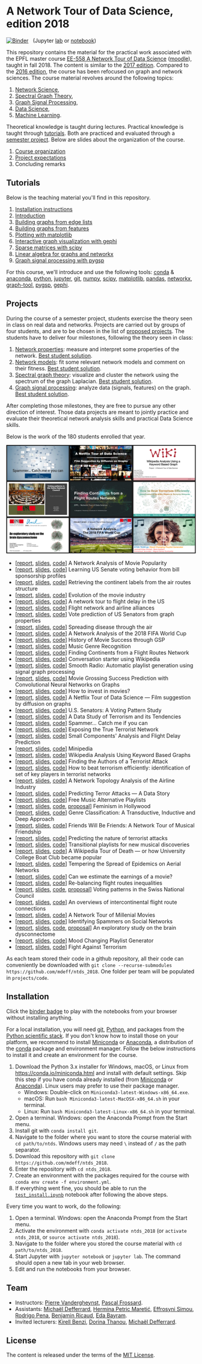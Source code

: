# A Network Tour of Data Science, edition 2018

[![Binder](https://mybinder.org/badge.svg)][binder_lab]
&nbsp; (Jupyter [lab][binder_lab] or [notebook][binder_notebook])

[binder_lab]: https://mybinder.org/v2/gh/mdeff/ntds_2018/outputs?urlpath=lab
[binder_notebook]: https://mybinder.org/v2/gh/mdeff/ntds_2018/outputs?urlpath=tree

This repository contains the material for the practical work associated with the EPFL
master course [EE-558 A Network Tour of Data Science][epfl] ([moodle]), taught
in fall 2018. The content is similar to the [2017 edition]. Compared to the
[2016 edition], the course has been refocused on graph and network sciences.
The course material revolves around the following topics:

1. [Network Science](https://en.wikipedia.org/wiki/Network_science),
1. [Spectral Graph Theory](https://en.wikipedia.org/wiki/Spectral_graph_theory),
1. [Graph Signal Processing](https://arxiv.org/abs/1211.0053),
1. [Data Science](https://en.wikipedia.org/wiki/Data_science),
1. [Machine Learning](https://en.wikipedia.org/wiki/Machine_learning).

Theoretical knowledge is taught during lectures.
Practical knowledge is taught through [tutorials](#tutorials).
Both are practiced and evaluated through a [semester project](#projects).
Below are slides about the organization of the course.

1. [Course organization][practical_info]
1. [Project expectations][projects]
1. Concluding remarks

[epfl]: http://edu.epfl.ch/coursebook/en/a-network-tour-of-data-science-EE-558
[moodle]: http://moodle.epfl.ch/course/view.php?id=15299
[2016 edition]: https://github.com/mdeff/ntds_2016
[2017 edition]: https://github.com/mdeff/ntds_2017

[practical_info]: https://github.com/mdeff/ntds_2018/blob/outputs/slides/ntds_info.pdf
[projects]: https://github.com/mdeff/ntds_2018/blob/outputs/slides/ntds_projects.pdf

## Tutorials

Below is the teaching material you'll find in this repository.

1. [Installation instructions](#installation)
1. [Introduction][t01]
1. [Building graphs from edge lists][t02a]
1. [Building graphs from features][t02b]
1. [Plotting with matplotlib][t03]
1. [Interactive graph visualization with gephi][t04]
1. [Sparse matrices with scipy][t05]
1. [Linear algebra for graphs and networkx][t06]
1. [Graph signal processing with pygsp][t07]

[t01]: https://nbviewer.jupyter.org/github/mdeff/ntds_2018/blob/outputs/tutorials/01_introduction.ipynb
[t02a]: https://nbviewer.jupyter.org/github/mdeff/ntds_2018/blob/outputs/tutorials/02a_graph_from_edge_list.ipynb
[t02b]: https://nbviewer.jupyter.org/github/mdeff/ntds_2018/blob/outputs/tutorials/02b_graph_from_features.ipynb
[t03]: https://nbviewer.jupyter.org/github/mdeff/ntds_2018/blob/outputs/tutorials/03_matplotlib.ipynb
[t04]: https://nbviewer.jupyter.org/github/mdeff/ntds_2018/blob/outputs/tutorials/04_graph_visualization.ipynb
[t05]: https://nbviewer.jupyter.org/github/mdeff/ntds_2018/blob/outputs/tutorials/05_scipy_sparse.ipynb
[t06]: https://nbviewer.jupyter.org/github/mdeff/ntds_2018/blob/outputs/tutorials/06_linalg_and_networkx.ipynb
[t07]: https://nbviewer.jupyter.org/github/mdeff/ntds_2018/blob/outputs/tutorials/07_pygsp.ipynb

For this course, we'll introduce and use the following tools:
[conda] & [anaconda], [python], [jupyter], [git], [numpy], [scipy], [matplotlib], [pandas], [networkx], [graph-tool], [pygsp], [gephi].

[conda]: https://conda.io
[anaconda]: https://anaconda.org
[python]: https://www.python.org
[jupyter]: http://jupyter.org
[git]: https://git-scm.com
[numpy]: http://www.numpy.org
[scipy]: https://www.scipy.org
[matplotlib]: https://matplotlib.org
[pandas]: https://pandas.pydata.org
[networkx]: https://networkx.github.io
[graph-tool]: https://graph-tool.skewed.de
[pygsp]: http://pygsp.readthedocs.io
[gephi]: https://gephi.org

## Projects

During the course of a semester project, students exercise the theory seen in class on real data and networks.
Projects are carried out by groups of four students, and are to be chosen in the list of [proposed projects](projects).
The students have to deliver four milestones, following the theory seen in class:

1. [Network properties][m1]: measure and interpret some properties of the network.
   [Best student solution][s1].
1. [Network models][m2]: fit some relevant network models and comment on their fitness.
   [Best student solution][s2].
1. [Spectral graph theory][m3]: visualize and cluster the network using the spectrum of the graph Laplacian.
   [Best student solution][s3].
1. [Graph signal processing][m4]: analyze data (signals, features) on the graph.
   [Best student solution][s4].

[m1]: https://nbviewer.jupyter.org/github/mdeff/ntds_2018/blob/outputs/milestones/1_network_properties.ipynb
[s1]: https://nbviewer.jupyter.org/github/mdeff/ntds_2018/blob/outputs/milestones/1_network_properties_student_solution.ipynb
[m2]: https://nbviewer.jupyter.org/github/mdeff/ntds_2018/blob/outputs/milestones/2_network_models.ipynb
[s2]: https://nbviewer.jupyter.org/github/mdeff/ntds_2018/blob/outputs/milestones/2_network_models_student_solution.ipynb
[m3]: https://nbviewer.jupyter.org/github/mdeff/ntds_2018/blob/outputs/milestones/3_spectral_graph_theory.ipynb
[s3]: https://nbviewer.jupyter.org/github/mdeff/ntds_2018/blob/outputs/milestones/3_spectral_graph_theory_student_solution.ipynb
[m4]: https://nbviewer.jupyter.org/github/mdeff/ntds_2018/blob/outputs/milestones/4_graph_signal_processing.ipynb
[s4]: https://nbviewer.jupyter.org/github/mdeff/ntds_2018/blob/outputs/milestones/4_graph_signal_processing_student_solution.ipynb

After completing those milestones, they are free to pursue any other direction of interest.
Those data projects are meant to jointly practice and evaluate their theoretical network analysis skills and practical Data Science skills.

Below is the work of the 180 students enrolled that year.

![projects](projects/projects.jpg)

* [[report][r01], [slides][s01], [code][c01]] A Network Analysis of Movie Popularity
* [[report][r02], [slides][s02], [code][c02]] Learning US Senate voting behavior from bill sponsorship profiles
* [[report][r03], [slides][s03], [code][c03]] Retrieving the continent labels from the air routes structure
* [[report][r04], [slides][s04], [code][c04]] Evolution of the movie industry
* [[report][r05], [slides][s05], [code][c05]] A network tour to flight delay in the US
* [[report][r06], [slides][s06], [code][c06]] Flight network and airline alliances
* [[report][r07], [slides][s07], [code][c07]] Vote prediction of US Senators from graph properties
* [[report][r08], [slides][s08], [code][c08]] Spreading disease through the air
* [[report][r09], [slides][s09], [code][c09]] A Network Analysis of the 2018 FIFA World Cup
* [[report][r10], [slides][s10], [code][c10]] History of Movie Success through GSP
* [[report][r11], [slides][s11], [code][c11]] Music Genre Recognition
* [[report][r12], [slides][s12], [code][c12]] Finding Continents from a Flight Routes Network
* [[report][r13], [slides][s13], [code][c13]] Conversation starter using Wikipedia
* [[report][r14], [slides][s14], [code][c14]] Smooth Radio: Automatic playlist generation using signal graph processing
* [[report][r15], [slides][s15], [code][c15]] Movie Grossing Success Prediction with Convolutional Neural Networks on Graphs
* [[report][r16], [slides][s16], [code][c16]] How to invest in movies?
* [[report][r17], [slides][s17], [code][c17]] A Netflix Tour of Data Science — Film suggestion by diffusion on graphs
* [[report][r18], [slides][s18], [code][c18]] U.S. Senators: A Voting Pattern Study
* [[report][r19], [slides][s19], [code][c19]] A Data Study of Terrorism and its Tendencies
* [[report][r20], [slides][s20], [code][c20]] Spammer… Catch me if you can
* [[report][r21], [slides][s21], [code][c21]] Exposing the True Terrorist Network
* [[report][r22], [slides][s22], [code][c22]] Small Components' Analysis and Flight Delay Prediction
* [[report][r23], [slides][s23], [code][c23]] Minipedia
* [[report][r24], [slides][s24], [code][c24]] Wikipedia Analysis Using Keyword Based Graphs
* [[report][r25], [slides][s25], [code][c25]] Finding the Authors of a Terrorist Attack
* [[report][r27], [slides][s27], [code][c27]] How to beat terrorism efficiently: identification of set of key players in terrorist networks
* [[report][r28], [slides][s28], [code][c28]] A Network Topology Analysis of the Airline Industry
* [[report][r29], [slides][s29], [code][c29]] Predicting Terror Attacks — A Data Story
* [[report][r30], [slides][s30], [code][c30]] Free Music Alternative Playlists
* [[report][r31], [slides][s31], [code][c31], [proposal][p31]] Feminism in Hollywood
* [[report][r32], [slides][s32], [code][c32]] Genre Classification: A Transductive, Inductive and Deep Approach
* [[report][r33], [slides][s33], [code][c33]] Friends Will Be Friends: A Network Tour of Musical Friendship
* [[report][r34], [slides][s34], [code][c34]] Predicting the nature of terrorist attacks
* [[report][r36], [slides][s36], [code][c36]] Transitional playlists for new musical discoveries
* [[report][r37], [slides][s37], [code][c37]] A Wikipedia Tour of Death — or how University College Boat Club became popular
* [[report][r38], [slides][s38], [code][c38]] Tempering the Spread of Epidemics on Aerial Networks
* [[report][r40], [slides][s40], [code][c40]] Can we estimate the earnings of a movie?
* [[report][r42], [slides][s42], [code][c42]] Re-balancing flight routes inequalities
* [[report][r44], [slides][s44], [code][c44], [proposal][p44]] Voting patterns in the Swiss National Council
* [[report][r47], [slides][s47], [code][c47]] An overviews of intercontinental flight route connections
* [[report][r49], [slides][s49], [code][c49]] A Network Tour of Millenial Movies
* [[report][r50], [slides][s50], [code][c50]] Identifying Spammers on Social Networks
* [[report][r51], [slides][s51], [code][c51], [proposal][p51]] An exploratory study on the brain dysconnectome
* [[report][r52], [slides][s52], [code][c52]] Mood Changing Playlist Generator
* [[report][r54], [slides][s54], [code][c54]] Fight Against Terrorism

As each team stored their code in a github repository, all their code can conveniently be downloaded with `git clone --recurse-submodules https://github.com/mdeff/ntds_2018`.
One folder per team will be populated in `projects/code`.

[p31]: projects/proposals/team_31.pdf
[p44]: projects/proposals/team_44.pdf
[p51]: projects/proposals/team_51.pdf

[r01]: projects/reports/team_01.pdf
[r02]: projects/reports/team_02.pdf
[r03]: projects/reports/team_03.pdf
[r04]: projects/reports/team_04.pdf
[r05]: projects/reports/team_05.pdf
[r06]: projects/reports/team_06.pdf
[r07]: projects/reports/team_07.pdf
[r08]: projects/reports/team_08.pdf
[r09]: projects/reports/team_09.pdf
[r10]: projects/reports/team_10.pdf
[r11]: projects/reports/team_11.pdf
[r12]: projects/reports/team_12.pdf
[r13]: projects/reports/team_13.pdf
[r14]: projects/reports/team_14.pdf
[r15]: projects/reports/team_15.pdf
[r16]: projects/reports/team_16.pdf
[r17]: projects/reports/team_17.pdf
[r18]: projects/reports/team_18.pdf
[r19]: projects/reports/team_19.pdf
[r20]: projects/reports/team_20.pdf
[r21]: projects/reports/team_21.pdf
[r22]: projects/reports/team_22.pdf
[r23]: projects/reports/team_23.pdf
[r24]: projects/reports/team_24.pdf
[r25]: projects/reports/team_25.pdf
[r27]: projects/reports/team_27.pdf
[r28]: projects/reports/team_28.pdf
[r29]: projects/reports/team_29.pdf
[r30]: projects/reports/team_30.pdf
[r31]: projects/reports/team_31.pdf
[r32]: projects/reports/team_32.pdf
[r33]: projects/reports/team_33.pdf
[r34]: projects/reports/team_34.pdf
[r36]: projects/reports/team_36.pdf
[r37]: projects/reports/team_37.pdf
[r38]: projects/reports/team_38.pdf
[r40]: projects/reports/team_40.pdf
[r42]: projects/reports/team_42.pdf
[r44]: projects/reports/team_44.pdf
[r47]: projects/reports/team_47.pdf
[r49]: projects/reports/team_49.pdf
[r50]: projects/reports/team_50.pdf
[r51]: projects/reports/team_51.pdf
[r52]: projects/reports/team_52.pdf
[r54]: projects/reports/team_54.pdf

[s01]: projects/slides/team_01.pdf
[s02]: projects/slides/team_02.pdf
[s03]: projects/slides/team_03.pdf
[s04]: projects/slides/team_04.pdf
[s05]: projects/slides/team_05.pdf
[s06]: projects/slides/team_06.pdf
[s07]: projects/slides/team_07.pdf
[s08]: projects/slides/team_08.pdf
[s09]: projects/slides/team_09.pdf
[s10]: projects/slides/team_10.pdf
[s11]: projects/slides/team_11.pdf
[s12]: projects/slides/team_12.pdf
[s13]: projects/slides/team_13.pdf
[s14]: projects/slides/team_14.pdf
[s15]: projects/slides/team_15.pdf
[s16]: projects/slides/team_16.pdf
[s17]: projects/slides/team_17.pdf
[s18]: projects/slides/team_18.pdf
[s19]: projects/slides/team_19.pdf
[s20]: projects/slides/team_20.pdf
[s21]: projects/slides/team_21.pdf
[s22]: projects/slides/team_22.pdf
[s23]: projects/slides/team_23.pdf
[s24]: projects/slides/team_24.pdf
[s25]: projects/slides/team_25.pdf
[s27]: projects/slides/team_27.pdf
[s28]: projects/slides/team_28.pdf
[s29]: projects/slides/team_29.pdf
[s30]: projects/slides/team_30.pdf
[s31]: projects/slides/team_31.pdf
[s32]: projects/slides/team_32.pdf
[s33]: projects/slides/team_33.pdf
[s34]: projects/slides/team_34.pdf
[s36]: projects/slides/team_36.pdf
[s37]: projects/slides/team_37.pdf
[s38]: projects/slides/team_38.pdf
[s40]: projects/slides/team_40.pdf
[s42]: projects/slides/team_42.pdf
[s44]: projects/slides/team_44.pdf
[s47]: projects/slides/team_47.pdf
[s49]: projects/slides/team_49.pdf
[s50]: projects/slides/team_50.pdf
[s51]: projects/slides/team_51.pdf
[s52]: projects/slides/team_52.pdf
[s54]: projects/slides/team_54.pdf

[c01]: https://github.com/illorens/Project_NTDS
[c02]: https://github.com/roman-bachmann/US-Senators
[c03]: https://github.com/AmauV/NTDS
[c04]: https://github.com/swouf/ntds_IMDb_team4
[c05]: https://github.com/yf0726/ntds_project
[c06]: https://github.com/nicolasFontbonne/Project_ntds
[c07]: https://github.com/magoncal/NTDS_Project
[c08]: https://github.com/dsalathe/group_ntds
[c09]: https://github.com/ProjectNTDS/Network_World_Cup_Analysis
[c10]: https://github.com/hugofluhr/Team10_ntds_2018
[c11]: https://github.com/angomez/ntds
[c12]: https://github.com/franckdess/NTDS_Project
[c13]: https://github.com/okhofsk/NTDS_Wikipedia
[c14]: https://github.com/padesplaces/ntds_project
[c15]: https://github.com/mcherep/ntds-epfl
[c16]: https://github.com/GentleDell/IMDb_movie_analysis
[c17]: https://github.com/PierreFourcade/A-Netflix-Tour-of-Data-Science---Film-suggestion-by-diffusion-on-graphs
[c18]: https://github.com/lkieliger/US-Senators
[c19]: https://github.com/AminMekacher/NTDS_Team19
[c20]: https://github.com/mfendri2/NTDS_Project_Team20
[c21]: https://github.com/sinyil/ntds_2018_Final_Project
[c22]: https://github.com/sami2310/NTDS_Project_team22
[c23]: https://github.com/Ivo-A/Team23_Wikipedia
[c24]: https://github.com/mattminder/wikilinks
[c25]: https://github.com/yusiZou/NTDS_project
[c27]: https://github.com/natbolon/terrorist_network_weaknesses
[c28]: https://github.com/rusucosmin/ntp
[c29]: https://github.com/Axeln78/TerrorAttacksNtds
[c30]: https://github.com/TTimTT/FMAP
[c31]: https://github.com/othmanbck/ntds_project_2018
[c32]: https://github.com/senakicir/ntds_project
[c33]: https://github.com/JCrobe/NTDS19_FWBF
[c34]: https://github.com/coencharles/NTDS_team34
[c36]: https://github.com/Team36-ntds2018/Project_free_music_archives_2018
[c37]: https://github.com/isabelaconstantin/wikinet
[c38]: https://github.com/montalex/NTDS_2018_Final_Project
[c40]: https://github.com/rocari96/NTDS-project
[c42]: https://github.com/VincentCoriou/Re-balancing-flight-routes-inequalities
[c44]: https://github.com/nikolaiorgland/conseil_national
[c47]: https://github.com/FrankSchmutz/NTDS2019FinalProject
[c49]: https://github.com/MilenaFilipovic/NTDS_Project_Team_49
[c50]: https://github.com/ilijagjorgjiev/project_ntds
[c51]: https://github.com/emullier/NTDS_team51_BrainNetworks
[c52]: https://github.com/rezaho/NetworkTour-of-DataScience
[c54]: https://github.com/mouadhhamdi/NTDS_Project

## Installation

Click the [binder badge][binder_lab] to play with the notebooks from your
browser without installing anything.

For a local installation, you will need [git], [Python], and packages from the [Python scientific stack][scipy].
If you don't know how to install those on your platform, we recommend to install [Miniconda] or [Anaconda], a distribution of the [conda] package and environment manager.
Follow the below instructions to install it and create an environment for the course.

1. Download the Python 3.x installer for Windows, macOS, or Linux from
   <https://conda.io/miniconda.html> and install with default settings. Skip
   this step if you have conda already installed (from [Miniconda] or
   [Anaconda]). Linux users may prefer to use their package manager.
   * Windows: Double-click on `Miniconda3-latest-Windows-x86_64.exe`.
   * macOS: Run `bash Miniconda3-latest-MacOSX-x86_64.sh` in your terminal.
   * Linux: Run `bash Miniconda3-latest-Linux-x86_64.sh` in your terminal.
1. Open a terminal. Windows: open the Anaconda Prompt from the Start menu.
1. Install git with `conda install git`.
1. Navigate to the folder where you want to store the course material with `cd path/to/ntds`.
   Windows users may need `\` instead of `/` as the path separator.
1. Download this repository with `git clone https://github.com/mdeff/ntds_2018`.
1. Enter the repository with `cd ntds_2018`.
1. Create an environment with the packages required for the course with
   `conda env create -f environment.yml`.
1. If everything went fine, you should be able to run the [`test_install.ipynb`][test_install] notebook after following the above steps.

[test_install]: https://nbviewer.jupyter.org/github/mdeff/ntds_2018/blob/outputs/test_install.ipynb

Every time you want to work, do the following:

1. Open a terminal. Windows: open the Anaconda Prompt from the Start menu.
1. Activate the environment with `conda activate ntds_2018`
   (or `activate ntds_2018`, or `source activate ntds_2018`).
1. Navigate to the folder where you stored the course material with `cd path/to/ntds_2018`.
1. Start Jupyter with `jupyter notebook` or `jupyter lab`. The command should
   open a new tab in your web browser.
1. Edit and run the notebooks from your browser.

[git]: https://git-scm.com
[python]: https://www.python.org
[scipy]: https://www.scipy.org
[anaconda]: https://www.anaconda.com/download
[miniconda]: https://conda.io/miniconda.html
[conda]: https://conda.io
[conda-forge]: https://conda-forge.org

## Team

* Instructors:
[Pierre Vandergheynst](https://people.epfl.ch/pierre.vandergheynst),
[Pascal Frossard](https://people.epfl.ch/pascal.frossard).
* Assistants:
[Michaël Defferrard](http://deff.ch),
[Hermina Petric Maretić](https://people.epfl.ch/hermina.petricmaretic),
[Effrosyni Simou](https://people.epfl.ch/effrosyni.simou),
[Rodrigo Pena](https://rodrigo-pena.github.io),
[Benjamin Ricaud](https://github.com/bricaud),
[Eda Bayram](https://people.epfl.ch/eda.bayram).
* Invited lecturers:
[Kirell Benzi](https://www.kirellbenzi.com),
[Dorina Thanou](https://people.epfl.ch/dorina.thanou),
[Michaël Defferrard](http://deff.ch).

## License

The content is released under the terms of the [MIT License](LICENSE.txt).

